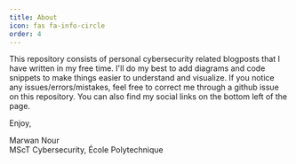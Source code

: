 ```yaml
---
title: About
icon: fas fa-info-circle
order: 4
---
```



This repository consists of personal cybersecurity related blogposts that I have written in my free time. I'll do my best to add diagrams and code snippets to make things easier to understand and visualize. If you notice any issues/errors/mistakes, feel free to correct me through a github issue on this repository. You can also find my social links on the bottom left of the page.

Enjoy,

Marwan Nour<br>
MScT Cybersecurity, École Polytechnique